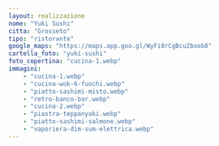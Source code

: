 ```yaml
---
layout: realizzazione
nome: "Yuki Sushi"
citta: "Grosseto"
tipo: "ristorante"
google_maps: "https://maps.app.goo.gl/WyFi8rCgBcu2boob8"
cartella_foto: "yuki-sushi"
foto_copertina: "cucina-1.webp"
immagini:
    - "cucina-1.webp"
    - "cucina-wok-6-fuochi.webp"
    - "piatto-sashimi-misto.webp"
    - "retro-banco-bar.webp"
    - "cucina-2.webp"
    - "piastra-teppanyaki.webp"
    - "piatto-sashimi-salmone.webp"
    - "vaporiera-dim-sum-elettrica.webp"
---
```

